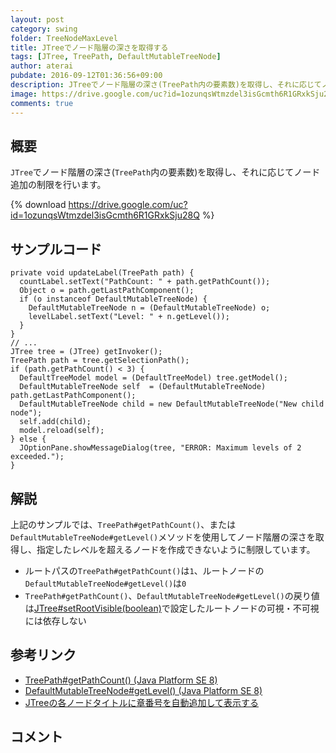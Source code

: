```yaml
---
layout: post
category: swing
folder: TreeNodeMaxLevel
title: JTreeでノード階層の深さを取得する
tags: [JTree, TreePath, DefaultMutableTreeNode]
author: aterai
pubdate: 2016-09-12T01:36:56+09:00
description: JTreeでノード階層の深さ(TreePath内の要素数)を取得し、それに応じてノード追加の制限を行います。
image: https://drive.google.com/uc?id=1ozunqsWtmzdel3isGcmth6R1GRxkSju28Q
comments: true
---
```

## 概要
`JTree`でノード階層の深さ(`TreePath`内の要素数)を取得し、それに応じてノード追加の制限を行います。

{% download https://drive.google.com/uc?id=1ozunqsWtmzdel3isGcmth6R1GRxkSju28Q %}

## サンプルコード
<pre class="prettyprint"><code>private void updateLabel(TreePath path) {
  countLabel.setText("PathCount: " + path.getPathCount());
  Object o = path.getLastPathComponent();
  if (o instanceof DefaultMutableTreeNode) {
    DefaultMutableTreeNode n = (DefaultMutableTreeNode) o;
    levelLabel.setText("Level: " + n.getLevel());
  }
}
// ...
JTree tree = (JTree) getInvoker();
TreePath path = tree.getSelectionPath();
if (path.getPathCount() &lt; 3) {
  DefaultTreeModel model = (DefaultTreeModel) tree.getModel();
  DefaultMutableTreeNode self  = (DefaultMutableTreeNode) path.getLastPathComponent();
  DefaultMutableTreeNode child = new DefaultMutableTreeNode("New child node");
  self.add(child);
  model.reload(self);
} else {
  JOptionPane.showMessageDialog(tree, "ERROR: Maximum levels of 2 exceeded.");
}
</code></pre>

## 解説
上記のサンプルでは、`TreePath#getPathCount()`、または`DefaultMutableTreeNode#getLevel()`メソッドを使用してノード階層の深さを取得し、指定したレベルを超えるノードを作成できないように制限しています。

- ルートパスの`TreePath#getPathCount()`は`1`、ルートノードの`DefaultMutableTreeNode#getLevel()`は`0`
- `TreePath#getPathCount()`、`DefaultMutableTreeNode#getLevel()`の戻り値は[JTree#setRootVisible(boolean)](https://docs.oracle.com/javase/jp/8/docs/api/javax/swing/JTree.html#setRootVisible-boolean-)で設定したルートノードの可視・不可視には依存しない

<!-- dummy comment line for breaking list -->

## 参考リンク
- [TreePath#getPathCount() (Java Platform SE 8)](https://docs.oracle.com/javase/jp/8/docs/api/javax/swing/tree/TreePath.html#getPathCount--)
- [DefaultMutableTreeNode#getLevel() (Java Platform SE 8)](https://docs.oracle.com/javase/jp/8/docs/api/javax/swing/tree/DefaultMutableTreeNode.html#getLevel--)
- [JTreeの各ノードタイトルに章番号を自動追加して表示する](https://ateraimemo.com/Swing/AutoChapterNumberingTreeNode.html)

<!-- dummy comment line for breaking list -->

## コメント
